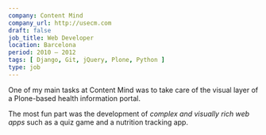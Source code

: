 ```yaml
---
company: Content Mind
company_url: http://usecm.com
draft: false
job_title: Web Developer
location: Barcelona
period: 2010 — 2012
tags: [ Django, Git, jQuery, Plone, Python ]
type: job
---
```


<p>One of my main tasks at Content Mind was to take care of the visual layer of a Plone-based health information portal.</p>
<p>The most fun part was the development of <em>complex and visually rich web apps</em> such as a quiz game and a nutrition tracking app.</p>
